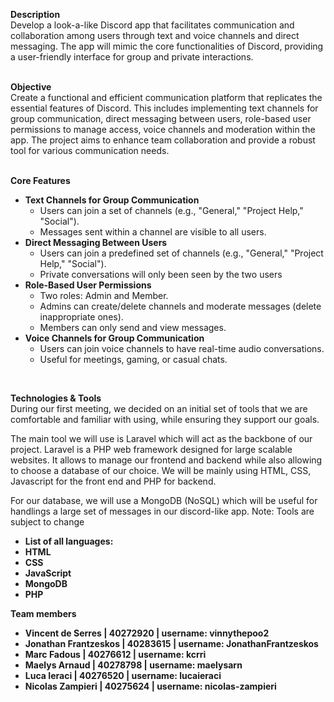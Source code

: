 <b>Description</b><br>
Develop a look-a-like Discord app that facilitates communication and collaboration among users through text and voice channels and direct messaging. The app will mimic the core functionalities of Discord, providing a user-friendly interface for group and private interactions.<br><br>

<b>Objective</b><br>
Create a functional and efficient communication platform that replicates the essential features of Discord. This includes implementing text channels for group communication, direct messaging between users, role-based user permissions to manage access, voice channels and moderation within the app. The project aims to enhance team collaboration and provide a robust tool for various communication needs.<br><br>

<b>Core Features</b><br>
<ul>
    <li><b>Text Channels for Group Communication</b>
        <ul>
            <li>Users can join a set of channels (e.g., "General," "Project Help," "Social").</li>
            <li>Messages sent within a channel are visible to all users.</li>
        </ul>
    </li>
    <li><b>Direct Messaging Between Users</b>
        <ul>
            <li>Users can join a predefined set of channels (e.g., "General," "Project Help," "Social").</li>
            <li>Private conversations will only been seen by the two users </li>
        </ul>
    </li>
    <li><b>Role-Based User Permissions</b>
        <ul>
            <li>Two roles: Admin and Member.</li>
            <li>Admins can create/delete channels and moderate messages (delete inappropriate ones).</li>
            <li>Members can only send and view messages.</li>
        </ul>
    </li>
    <li><b>Voice Channels for Group Communication</b>
        <ul>
            <li>Users can join voice channels to have real-time audio conversations.</li>
            <li>Useful for meetings, gaming, or casual chats.</li>
        </ul>
    </li>
</ul><br>

<b>Technologies & Tools</b><br>
During our first meeting, we decided on an initial set of tools that we are comfortable and familiar with using, while ensuring they support our goals. 

The main tool we will use is Laravel which will act as the backbone of our project. Laravel is a PHP web framework designed for large scalable websites. It allows to manage our frontend and backend while also allowing to choose a database of our choice. We will be mainly using HTML, CSS, Javascript for the front end and PHP for backend.

For our database, we will use a MongoDB (NoSQL) which will be useful for handlings a large set of messages in our discord-like app. 
Note: Tools are subject to change

<ul>
    <li><b>List of all languages:<b/></li>
    <li>HTML</li>
    <li>CSS</li>
    <li>JavaScript</li>
    <li>MongoDB</li>
    <li>PHP</li>
</ul>

<b>Team members</b><br>
<ul>
    <li>Vincent de Serres | 40272920 | username: vinnythepoo2</li>
    <li>Jonathan Frantzeskos | 40283615 | username: JonathanFrantzeskos</li>
    <li>Marc Fadous | 40276612 | username: kcrri</li>
    <li>Maelys Arnaud | 40278798 | username: maelysarn</li>
    <li>Luca Ieraci | 40276520 | username: lucaieraci</li>
    <li>Nicolas Zampieri | 40275624 | username: nicolas-zampieri</li>
</ul>
